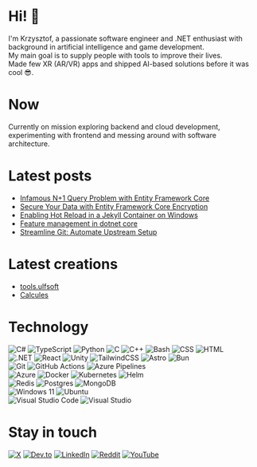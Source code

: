 # Hi! 👋
I'm Krzysztof, a passionate software engineer and .NET enthusiast with background in artificial intelligence and game development. \
My main goal is to supply people with tools to improve their lives. \
Made few XR (AR/VR) apps and shipped AI-based solutions before it was cool 😎.

# Now
Currently on mission exploring backend and cloud development, experimenting with frontend and messing around with software architecture.

# Latest posts
<!-- LATEST_BLOG_POSTS:START -->
- [Infamous N+1 Query Problem with Entity Framework Core](https://pathofengineer.com/posts/infamous-n1-query-problem-with-entity-framework-core/)
- [Secure Your Data with Entity Framework Core Encryption](https://pathofengineer.com/posts/secure-your-data-with-entity-framework-core-encryption/)
- [Enabling Hot Reload in a Jekyll Container on Windows](https://pathofengineer.com/posts/enabling-hot-reload-in-a-jekyll-container-on-windows/)
- [Feature management in dotnet core](https://pathofengineer.com/posts/feature-management-in-dotnet-core/)
- [Streamline Git: Automate Upstream Setup](https://pathofengineer.com/posts/streamline-git-automate-upstream-setup/)
<!-- LATEST_BLOG_POSTS:END -->

# Latest creations
- [tools.ulfsoft](https://tools.ulfsoft.com/)
- [Calcules](https://calcul.es/)

# Technology
![C#](https://custom-icon-badges.demolab.com/badge/C%23-%23239120.svg?logo=cshrp&logoColor=white)
![TypeScript](https://img.shields.io/badge/TypeScript-3178C6?logo=typescript&logoColor=fff)
![Python](https://img.shields.io/badge/Python-3776AB?logo=python&logoColor=fff)
![C](https://img.shields.io/badge/C-00599C?logo=c&logoColor=white)
![C++](https://img.shields.io/badge/C++-%2300599C.svg?logo=c%2B%2B&logoColor=white)
![Bash](https://img.shields.io/badge/Bash-4EAA25?logo=gnubash&logoColor=fff)
![CSS](https://img.shields.io/badge/CSS-1572B6?logo=css3&logoColor=fff)
![HTML](https://img.shields.io/badge/HTML-%23E34F26.svg?logo=html5&logoColor=white) \
![.NET](https://img.shields.io/badge/.NET-512BD4?logo=dotnet&logoColor=fff)
![React](https://img.shields.io/badge/React-%2320232a.svg?logo=react&logoColor=%2361DAFB)
![Unity](https://img.shields.io/badge/Unity-%23000000.svg?logo=unity&logoColor=white)
![TailwindCSS](https://img.shields.io/badge/Tailwind%20CSS-%2338B2AC.svg?logo=tailwind-css&logoColor=white)
![Astro](https://img.shields.io/badge/Astro-BC52EE?logo=astro&logoColor=fff) 
![Bun](https://img.shields.io/badge/Bun-000?logo=bun&logoColor=fff) \
![Git](https://img.shields.io/badge/Git-F05032?logo=git&logoColor=fff)
![GitHub Actions](https://img.shields.io/badge/GitHub_Actions-2088FF?logo=github-actions&logoColor=white)
![Azure Pipelines](https://img.shields.io/badge/Azure%20Pipelines-2560E0?logo=azurepipelines&logoColor=fff) \
![Azure](https://img.shields.io/badge/Azure-%230072C6.svg?logo=microsoftazure&logoColor=white)
![Docker](https://img.shields.io/badge/Docker-2496ED?logo=docker&logoColor=fff)
![Kubernetes](https://img.shields.io/badge/Kubernetes-326CE5?logo=kubernetes&logoColor=fff)
![Helm](https://img.shields.io/badge/Helm-0F1689?logo=helm&logoColor=fff) \
![Redis](https://img.shields.io/badge/Redis-%23DD0031.svg?logo=redis&logoColor=white)
![Postgres](https://img.shields.io/badge/Postgres-%23316192.svg?logo=postgresql&logoColor=white)
![MongoDB](https://img.shields.io/badge/MongoDB-%234ea94b.svg?logo=mongodb&logoColor=white) \
![Windows 11](https://img.shields.io/badge/Windows%2011-0078D4?logo=windows11&logoColor=fff)
![Ubuntu](https://img.shields.io/badge/Ubuntu-E95420?logo=ubuntu&logoColor=white) \
![Visual Studio Code](https://img.shields.io/badge/Visual%20Studio%20Code-0078d7.svg?logo=visual-studio-code&logoColor=white)
![Visual Studio](https://img.shields.io/badge/Visual%20Studio-5C2D91.svg?&logo=visual-studio&logoColor=white)

# Stay in touch

[![X](https://img.shields.io/badge/kbegiedza_eu-%23000000.svg?logo=X&logoColor=white)](https://x.com/kbegiedza_eu)
[![Dev.to](https://img.shields.io/badge/Dev.to-0A0A0A?logo=devdotto&logoColor=white)](https://dev.to/kbegiedza)
[![LinkedIn](https://img.shields.io/badge/krzysztof--begiedza-%230077B5.svg?logo=linkedin&logoColor=white)](https://www.linkedin.com/in/krzysztof-begiedza/)
[![Reddit](https://img.shields.io/badge/kbegiedza-FF4500?logo=reddit&logoColor=white)](https://www.reddit.com/user/kbegiedza)
[![YouTube](https://img.shields.io/badge/kbegiedza-%23FF0000.svg?logo=YouTube&logoColor=white)](https://www.youtube.com/channel/UCQWEdF2GrA9rgQgnbGmW0uQ)

